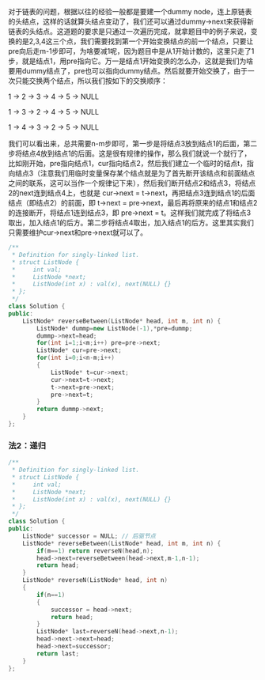 对于链表的问题，根据以往的经验一般都是要建一个dummy node，连上原链表的头结点，这样的话就算头结点变动了，我们还可以通过dummy->next来获得新链表的头结点。这道题的要求是只通过一次遍历完成，就拿题目中的例子来说，变换的是2,3,4这三个点，我们需要找到第一个开始变换结点的前一个结点，只要让pre向后走m-1步即可，为啥要减1呢，因为题目中是从1开始计数的，这里只走了1步，就是结点1，用pre指向它。万一是结点1开始变换的怎么办，这就是我们为啥要用dummy结点了，pre也可以指向dummy结点。然后就要开始交换了，由于一次只能交换两个结点，所以我们按如下的交换顺序：

1 -> 2 -> 3 -> 4 -> 5 -> NULL

1 -> 3 -> 2 -> 4 -> 5 -> NULL

1 -> 4 -> 3 -> 2 -> 5 -> NULL

我们可以看出来，总共需要n-m步即可，第一步是将结点3放到结点1的后面，第二步将结点4放到结点1的后面。这是很有规律的操作，那么我们就说一个就行了，比如刚开始，pre指向结点1，cur指向结点2，然后我们建立一个临时的结点t，指向结点3（注意我们用临时变量保存某个结点就是为了首先断开该结点和前面结点之间的联系，这可以当作一个规律记下来），然后我们断开结点2和结点3，将结点2的next连到结点4上，也就是 cur->next = t->next，再把结点3连到结点1的后面结点（即结点2）的前面，即 t->next = pre->next，最后再将原来的结点1和结点2的连接断开，将结点1连到结点3，即 pre->next = t。这样我们就完成了将结点3取出，加入结点1的后方。第二步将结点4取出，加入结点1的后方。这里其实我们只需要维护cur->next和pre->next就可以了。

```c++
/**
 * Definition for singly-linked list.
 * struct ListNode {
 *     int val;
 *     ListNode *next;
 *     ListNode(int x) : val(x), next(NULL) {}
 * };
 */
class Solution {
public:
    ListNode* reverseBetween(ListNode* head, int m, int n) {
        ListNode* dummp=new ListNode(-1),*pre=dummp;
        dummp->next=head;
        for(int i=1;i<m;i++) pre=pre->next;
        ListNode* cur=pre->next;
        for(int i=0;i<n-m;i++)
        {
            ListNode* t=cur->next;
            cur->next=t->next;
            t->next=pre->next;
            pre->next=t;
        }
        return dummp->next;
    }
};
```

### 法2：递归

```c++
/**
 * Definition for singly-linked list.
 * struct ListNode {
 *     int val;
 *     ListNode *next;
 *     ListNode(int x) : val(x), next(NULL) {}
 * };
 */
class Solution {
public:
    ListNode* successor = NULL; // 后驱节点
    ListNode* reverseBetween(ListNode* head, int m, int n) {
        if(m==1) return reverseN(head,n);
        head->next=reverseBetween(head->next,m-1,n-1);
        return head;
    }
    ListNode* reverseN(ListNode* head, int n)
    {
        if(n==1)
        {
            successor = head->next;
            return head;
        }
        ListNode* last=reverseN(head->next,n-1);
        head->next->next=head;
        head->next=successor;
        return last;
    }
};
```

